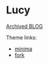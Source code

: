 # Lucy

[Archived BLOG](https://lucy.iliu.net/)

Theme links:

- [minima](https://github.com/jekyll/minima)
- [fork](https://github.com/iliu-net/minima)


